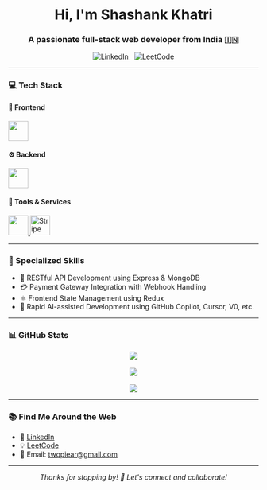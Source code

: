 <h1 align="center">Hi, I'm Shashank Khatri</h1>
<h3 align="center">A passionate full-stack web developer from India 🇮🇳</h3>

<p align="center">
  <a href="https://www.linkedin.com/in/shashank-khatri-05a218291/" target="_blank">
    <img src="https://img.shields.io/badge/LinkedIn-0A66C2?style=for-the-badge&logo=linkedin&logoColor=white" alt="LinkedIn"/>
  </a>
  &nbsp;
  <a href="https://leetcode.com/u/AntimonyBullets/" target="_blank">
    <img src="https://img.shields.io/badge/LeetCode-F89F1B?style=for-the-badge&logo=leetcode&logoColor=white" alt="LeetCode"/>
  </a>
</p>

---

### 💻 Tech Stack

#### 🧩 Frontend
<p>
  <a href="https://skillicons.dev">
    <img src="https://skillicons.dev/icons?i=html,css,js,react,redux&perline=8" height="40" />
  </a>
</p>

#### ⚙️ Backend
<p>
  <a href="https://skillicons.dev">
    <img src="https://skillicons.dev/icons?i=nodejs,express,mongodb&perline=8" height="40" />
  </a>
</p>

#### 🧪 Tools & Services
<p>
  <a href="https://skillicons.dev">
    <img src="https://skillicons.dev/icons?i=postman,cloudflare,git&perline=8" height="40" />
  </a>
  <img src="https://img.shields.io/badge/Stripe-635BFF?style=flat&logo=stripe&logoColor=white" height="40" alt="Stripe" />
</p>

---

### 🔐 Specialized Skills

- 🔁 RESTful API Development using Express & MongoDB  
- 💳 Payment Gateway Integration with Webhook Handling  
- ⚛️ Frontend State Management using Redux  
- 🤖 Rapid AI-assisted Development using GitHub Copilot, Cursor, V0, etc.

---

### 📊 GitHub Stats

<p align="center">
  <img src="https://github-readme-stats.vercel.app/api?username=AntimonyBullets&show_icons=true&theme=radical" />
  <br/><br/>
  <img src="https://streak-stats.demolab.com?user=AntimonyBullets&theme=gruvbox&hide_border=true" />
  <br/><br/>
  <img src="https://github-readme-stats.vercel.app/api/top-langs/?username=AntimonyBullets&layout=compact&theme=tokyonight" />
</p>

---

### 📚 Find Me Around the Web

- 💼 [LinkedIn](https://www.linkedin.com/in/shashank-khatri-05a218291/)
- 💡 [LeetCode](https://leetcode.com/u/AntimonyBullets/)
- 📧 Email: [twopiear@gmail.com](mailto:twopiear@gmail.com)

---

<p align="center">
  <i>Thanks for stopping by! 🌟 Let's connect and collaborate!</i>
</p>
